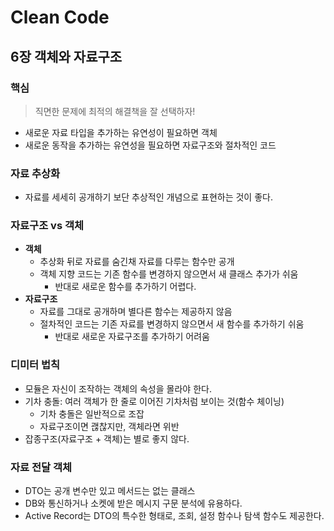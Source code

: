 # Clean Code

## 6장 객체와 자료구조

### 핵심

> 직면한 문제에 최적의 해결책을 잘 선택하자!

- 새로운 자료 타입을 추가하는 유연성이 필요하면 객체
- 새로운 동작을 추가하는 유연성을 필요하면 자료구조와 절차적인 코드


### 자료 추상화

- 자료를 세세히 공개하기 보단 추상적인 개념으로 표현하는 것이 좋다.

### 자료구조 vs 객체

- **객체**
  - 추상화 뒤로 자료를 숨긴채 자료를 다루는 함수만 공개
  - 객체 지향 코드는 기존 함수를 변경하지 않으면서 새 클래스 추가가 쉬움
    - 반대로 새로운 함수를 추가하기 어렵다.
- **자료구조**
  - 자료를 그대로 공개하며 별다른 함수는 제공하지 않음
  - 절차적인 코드는 기존 자료를 변경하지 않으면서 새 함수를 추가하기 쉬움
    - 반대로 새로운 자료구조를 추가하기 어려움

### 디미터 법칙

- 모듈은 자신이 조작하는 객체의 속성을 몰라야 한다.
- 기차 충돌: 여러 객체가 한 줄로 이어진 기차처럼 보이는 것(함수 체이닝)
  - 기차 충돌은 일반적으로 조잡
  - 자료구조이면 괞찮지만, 객체라면 위반
- 잡종구조(자료구조 + 객체)는 별로 좋지 않다.

### 자료 전달 객체

- DTO는 공개 변수만 있고 메서드는 없는 클래스
- DB와 통신하거나 소켓에 받은 메시지 구문 분석에 유용하다.
- Active Record는 DTO의 특수한 형태로, 조회, 설정 함수나 탐색 함수도 제공한다.
